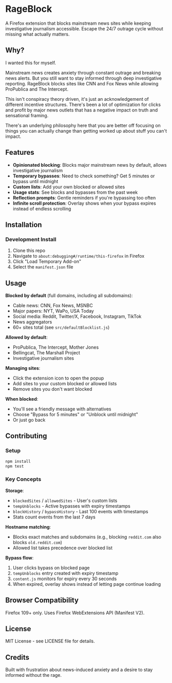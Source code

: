 # RageBlock

A Firefox extension that blocks mainstream news sites while keeping investigative journalism accessible. Escape the 24/7 outrage cycle without missing what actually matters.

## Why?

I wanted this for myself.

Mainstream news creates anxiety through constant outrage and breaking news alerts. But you still want to stay informed through deep investigative reporting. RageBlock blocks sites like CNN and Fox News while allowing ProPublica and The Intercept.

This isn't conspiracy theory driven, it's just an acknowledgement of different incentive structures. There's been a lot of optimization for clicks and profit by major news outlets that has a negative impact on truth and sensational framing.

There's an underlying philosophy here that you are better off focusing on things you can actually change than getting worked up about stuff you can't impact.

## Features

- **Opinionated blocking**: Blocks major mainstream news by default, allows investigative journalism
- **Temporary bypasses**: Need to check something? Get 5 minutes or bypass until midnight
- **Custom lists**: Add your own blocked or allowed sites
- **Usage stats**: See blocks and bypasses from the past week
- **Reflection prompts**: Gentle reminders if you're bypassing too often
- **Infinite scroll protection**: Overlay shows when your bypass expires instead of endless scrolling

## Installation

### Development Install

1. Clone this repo
2. Navigate to `about:debugging#/runtime/this-firefox` in Firefox
3. Click "Load Temporary Add-on"
4. Select the `manifest.json` file

## Usage

**Blocked by default** (full domains, including all subdomains):

- Cable news: CNN, Fox News, MSNBC
- Major papers: NYT, WaPo, USA Today
- Social media: Reddit, Twitter/X, Facebook, Instagram, TikTok
- News aggregators
- 60+ sites total (see `src/defaultBlocklist.js`)

**Allowed by default**:

- ProPublica, The Intercept, Mother Jones
- Bellingcat, The Marshall Project
- Investigative journalism sites

**Managing sites**:

- Click the extension icon to open the popup
- Add sites to your custom blocked or allowed lists
- Remove sites you don't want blocked

**When blocked**:

- You'll see a friendly message with alternatives
- Choose "Bypass for 5 minutes" or "Unblock until midnight"
- Or just go back

## Contributing

### Setup

```bash
npm install
npm test
```

### Key Concepts

**Storage**:

- `blockedSites` / `allowedSites` - User's custom lists
- `tempUnblocks` - Active bypasses with expiry timestamps
- `blockHistory` / `bypassHistory` - Last 100 events with timestamps
- Stats count events from the last 7 days

**Hostname matching**:

- Blocks exact matches and subdomains (e.g., blocking `reddit.com` also blocks `old.reddit.com`)
- Allowed list takes precedence over blocked list

**Bypass flow**:

1. User clicks bypass on blocked page
2. `tempUnblocks` entry created with expiry timestamp
3. `content.js` monitors for expiry every 30 seconds
4. When expired, overlay shows instead of letting page continue loading

## Browser Compatibility

Firefox 109+ only. Uses Firefox WebExtensions API (Manifest V2).

## License

MIT License - see LICENSE file for details.

## Credits

Built with frustration about news-induced anxiety and a desire to stay informed without the rage.
